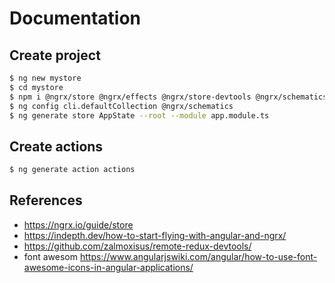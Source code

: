 # Documentation


## Create project
```bash
$ ng new mystore
$ cd mystore
$ npm i @ngrx/store @ngrx/effects @ngrx/store-devtools @ngrx/schematics --save
$ ng config cli.defaultCollection @ngrx/schematics
$ ng generate store AppState --root --module app.module.ts
```

## Create actions
```bash
$ ng generate action actions
```

## References
- https://ngrx.io/guide/store
- https://indepth.dev/how-to-start-flying-with-angular-and-ngrx/
- https://github.com/zalmoxisus/remote-redux-devtools/
- font awesom https://www.angularjswiki.com/angular/how-to-use-font-awesome-icons-in-angular-applications/

